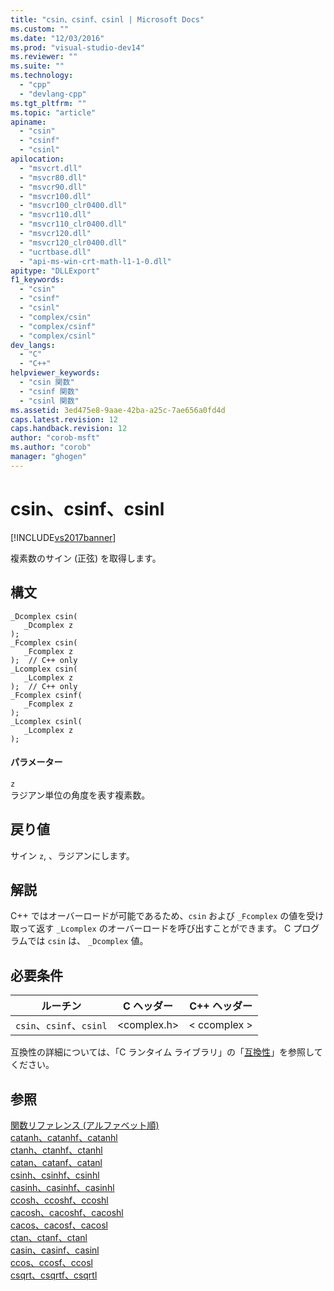 ```yaml
---
title: "csin、csinf、csinl | Microsoft Docs"
ms.custom: ""
ms.date: "12/03/2016"
ms.prod: "visual-studio-dev14"
ms.reviewer: ""
ms.suite: ""
ms.technology: 
  - "cpp"
  - "devlang-cpp"
ms.tgt_pltfrm: ""
ms.topic: "article"
apiname: 
  - "csin"
  - "csinf"
  - "csinl"
apilocation: 
  - "msvcrt.dll"
  - "msvcr80.dll"
  - "msvcr90.dll"
  - "msvcr100.dll"
  - "msvcr100_clr0400.dll"
  - "msvcr110.dll"
  - "msvcr110_clr0400.dll"
  - "msvcr120.dll"
  - "msvcr120_clr0400.dll"
  - "ucrtbase.dll"
  - "api-ms-win-crt-math-l1-1-0.dll"
apitype: "DLLExport"
f1_keywords: 
  - "csin"
  - "csinf"
  - "csinl"
  - "complex/csin"
  - "complex/csinf"
  - "complex/csinl"
dev_langs: 
  - "C"
  - "C++"
helpviewer_keywords: 
  - "csin 関数"
  - "csinf 関数"
  - "csinl 関数"
ms.assetid: 3ed475e8-9aae-42ba-a25c-7ae656a0fd4d
caps.latest.revision: 12
caps.handback.revision: 12
author: "corob-msft"
ms.author: "corob"
manager: "ghogen"
---
```

# csin、csinf、csinl
[!INCLUDE[vs2017banner](../../assembler/inline/includes/vs2017banner.md)]

複素数のサイン \(正弦\) を取得します。  
  
## 構文  
  
```  
_Dcomplex csin(   
   _Dcomplex z   
);  
_Fcomplex csin(   
   _Fcomplex z   
);  // C++ only  
_Lcomplex csin(   
   _Lcomplex z   
);  // C++ only  
_Fcomplex csinf(   
   _Fcomplex z   
);  
_Lcomplex csinl(   
   _Lcomplex z   
);  
```  
  
#### パラメーター  
 `z`  
 ラジアン単位の角度を表す複素数。  
  
## 戻り値  
 サイン `z`, 、ラジアンにします。  
  
## 解説  
 C\+\+ ではオーバーロードが可能であるため、`csin` および `_Fcomplex` の値を受け取って返す `_Lcomplex` のオーバーロードを呼び出すことができます。 C プログラムでは `csin` は、 `_Dcomplex` 値。  
  
## 必要条件  
  
|ルーチン|C ヘッダー|C\+\+ ヘッダー|  
|----------|------------|----------------|  
|`csin`、`csinf`、`csinl`|\<complex.h\>|\< ccomplex \>|  
  
 互換性の詳細については、「C ランタイム ライブラリ」の「[互換性](../../c-runtime-library/compatibility.md)」を参照してください。  
  
## 参照  
 [関数リファレンス \(アルファベット順\)](../../c-runtime-library/reference/crt-alphabetical-function-reference.md)   
 [catanh、catanhf、catanhl](../../c-runtime-library/reference/catanh-catanhf-catanhl.md)   
 [ctanh、ctanhf、ctanhl](../../c-runtime-library/reference/ctanh-ctanhf-ctanhl.md)   
 [catan、catanf、catanl](../../c-runtime-library/reference/catan-catanf-catanl.md)   
 [csinh、csinhf、csinhl](../Topic/csinh,%20csinhf,%20csinhl.md)   
 [casinh、casinhf、casinhl](../Topic/casinh,%20casinhf,%20casinhl.md)   
 [ccosh、ccoshf、ccoshl](../Topic/ccosh,%20ccoshf,%20ccoshl.md)   
 [cacosh、cacoshf、cacoshl](../../c-runtime-library/reference/cacosh-cacoshf-cacoshl.md)   
 [cacos、cacosf、cacosl](../../c-runtime-library/reference/cacos-cacosf-cacosl.md)   
 [ctan、ctanf、ctanl](../../c-runtime-library/reference/ctan-ctanf-ctanl.md)   
 [casin、casinf、casinl](../../c-runtime-library/reference/casin-casinf-casinl.md)   
 [ccos、ccosf、ccosl](../../c-runtime-library/reference/ccos-ccosf-ccosl.md)   
 [csqrt、csqrtf、csqrtl](../../c-runtime-library/reference/csqrt-csqrtf-csqrtl.md)
